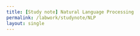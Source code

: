 ```yaml
---
title: [Study note] Natural Language Processing
permalink: /labwork/studynote/NLP
layout: single
---
```


<!-- - [   NLP  ](#category-4)


## Category 4
Content for Category 4 goes here. -->